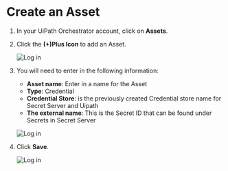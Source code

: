 [title]: # (Create an Asset)
[tags]: # (configuration, asset)
[priority]: # (305)
# Create an Asset

1. In your UiPath Orchestrator account, click on __Assets__.
1. Click the __(+)Plus Icon__ to add an Asset.

   ![Log in](images/config30.png)
1. You will need to enter in the following information:

   * __Asset name__: Enter in a name for the Asset
   * __Type__: Credential
   * __Credential Store__: is the previously created Credential store name for Secret Server and Uipath
   * __The external name__: This is the Secret ID that can be found under Secrets in Secret Server

   ![Log in](images/config31.png)
1. Click __Save__.

   ![Log in](images/config32.png)
